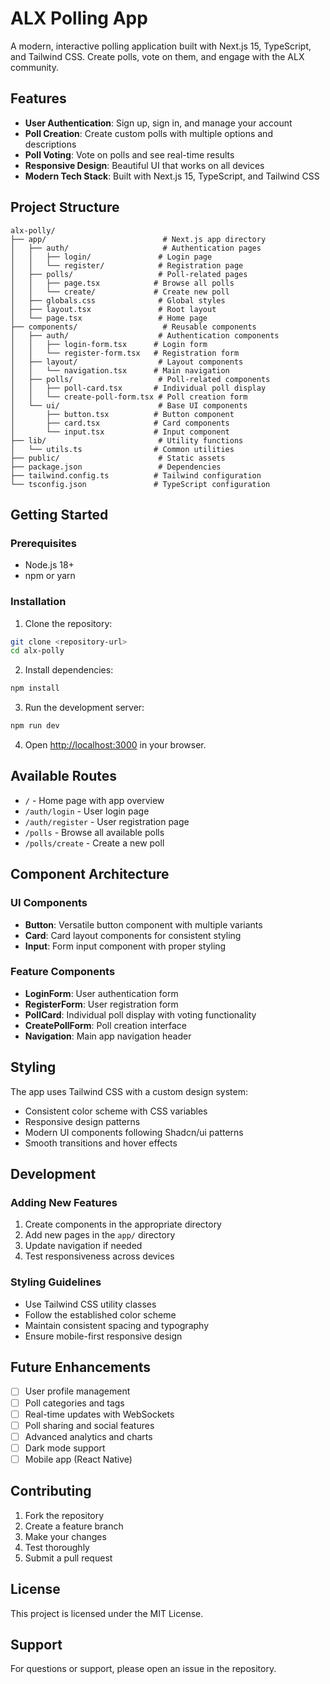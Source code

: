 # ALX Polling App

A modern, interactive polling application built with Next.js 15, TypeScript, and Tailwind CSS. Create polls, vote on them, and engage with the ALX community.

## Features

- **User Authentication**: Sign up, sign in, and manage your account
- **Poll Creation**: Create custom polls with multiple options and descriptions
- **Poll Voting**: Vote on polls and see real-time results
- **Responsive Design**: Beautiful UI that works on all devices
- **Modern Tech Stack**: Built with Next.js 15, TypeScript, and Tailwind CSS

## Project Structure

```
alx-polly/
├── app/                          # Next.js app directory
│   ├── auth/                     # Authentication pages
│   │   ├── login/               # Login page
│   │   └── register/            # Registration page
│   ├── polls/                   # Poll-related pages
│   │   ├── page.tsx            # Browse all polls
│   │   └── create/             # Create new poll
│   ├── globals.css              # Global styles
│   ├── layout.tsx               # Root layout
│   └── page.tsx                 # Home page
├── components/                   # Reusable components
│   ├── auth/                    # Authentication components
│   │   ├── login-form.tsx      # Login form
│   │   └── register-form.tsx   # Registration form
│   ├── layout/                  # Layout components
│   │   └── navigation.tsx      # Main navigation
│   ├── polls/                   # Poll-related components
│   │   ├── poll-card.tsx       # Individual poll display
│   │   └── create-poll-form.tsx # Poll creation form
│   └── ui/                      # Base UI components
│       ├── button.tsx          # Button component
│       ├── card.tsx            # Card components
│       └── input.tsx           # Input component
├── lib/                         # Utility functions
│   └── utils.ts                # Common utilities
├── public/                      # Static assets
├── package.json                 # Dependencies
├── tailwind.config.ts          # Tailwind configuration
└── tsconfig.json               # TypeScript configuration
```

## Getting Started

### Prerequisites

- Node.js 18+ 
- npm or yarn

### Installation

1. Clone the repository:
```bash
git clone <repository-url>
cd alx-polly
```

2. Install dependencies:
```bash
npm install
```

3. Run the development server:
```bash
npm run dev
```

4. Open [http://localhost:3000](http://localhost:3000) in your browser.

## Available Routes

- `/` - Home page with app overview
- `/auth/login` - User login page
- `/auth/register` - User registration page
- `/polls` - Browse all available polls
- `/polls/create` - Create a new poll

## Component Architecture

### UI Components
- **Button**: Versatile button component with multiple variants
- **Card**: Card layout components for consistent styling
- **Input**: Form input component with proper styling

### Feature Components
- **LoginForm**: User authentication form
- **RegisterForm**: User registration form
- **PollCard**: Individual poll display with voting functionality
- **CreatePollForm**: Poll creation interface
- **Navigation**: Main app navigation header

## Styling

The app uses Tailwind CSS with a custom design system:
- Consistent color scheme with CSS variables
- Responsive design patterns
- Modern UI components following Shadcn/ui patterns
- Smooth transitions and hover effects

## Development

### Adding New Features
1. Create components in the appropriate directory
2. Add new pages in the `app/` directory
3. Update navigation if needed
4. Test responsiveness across devices

### Styling Guidelines
- Use Tailwind CSS utility classes
- Follow the established color scheme
- Maintain consistent spacing and typography
- Ensure mobile-first responsive design

## Future Enhancements

- [ ] User profile management
- [ ] Poll categories and tags
- [ ] Real-time updates with WebSockets
- [ ] Poll sharing and social features
- [ ] Advanced analytics and charts
- [ ] Dark mode support
- [ ] Mobile app (React Native)

## Contributing

1. Fork the repository
2. Create a feature branch
3. Make your changes
4. Test thoroughly
5. Submit a pull request

## License

This project is licensed under the MIT License.

## Support

For questions or support, please open an issue in the repository.
